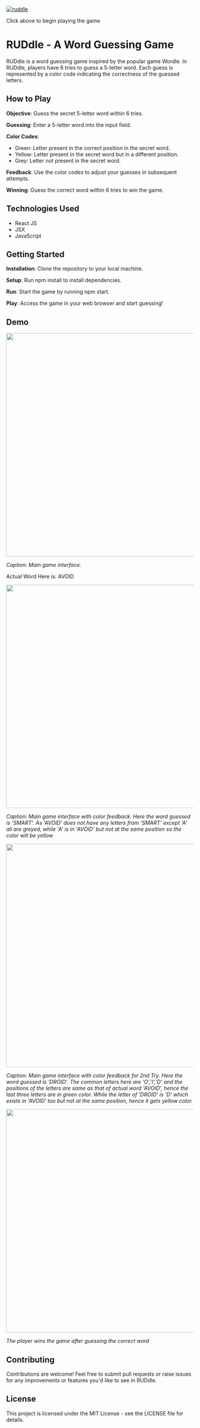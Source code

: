 [![ruddle](https://github.com/Rudviq/RUDdle_React/assets/60641746/8009e413-001b-4c6f-a77c-4f524a0b1e21)](https://ruddle.netlify.app/)

Click above to begin playing the game

# RUDdle - A Word Guessing Game
RUDdle is a word guessing game inspired by the popular game Wordle. In RUDdle, players have 6 tries to guess a 5-letter word. Each guess is represented by a color code indicating the correctness of the guessed letters.

## How to Play
**Objective**: Guess the secret 5-letter word within 6 tries.

**Guessing**: Enter a 5-letter word into the input field.

**Color Codes**:
- Green: Letter present in the correct position in the secret word.
- Yellow: Letter present in the secret word but in a different position.
- Grey: Letter not present in the secret word.

**Feedback**: Use the color codes to adjust your guesses in subsequent attempts.

**Winning**: Guess the correct word within 6 tries to win the game.

## Technologies Used
- React JS
- JSX
- JavaScript

## Getting Started
**Installation**: Clone the repository to your local machine.

**Setup**: Run npm install to install dependencies.

**Run**: Start the game by running npm start.

**Play**: Access the game in your web browser and start guessing!

## Demo

<img src="https://github.com/Rudviq/RUDdle_React/assets/60641746/7f9f8cb1-0323-469f-bf9e-c46a801e2544" style="width:600px;">


*Caption: Main game interface.*

Actual Word Here is: AVOID

<img src="https://github.com/Rudviq/RUDdle_React/assets/60641746/2853d65c-50eb-4d42-af40-9fe698114cd7" style="width:600px;">

*Caption: Main game interface with color feedback. Here the word guessed is 'SMART'. As 'AVOID' does not have any letters from 'SMART' except 'A' all are greyed, while 'A' is in 'AVOID' but not at the same position so the color will be yellow*

<img src="https://github.com/Rudviq/RUDdle_React/assets/60641746/c323a3d5-1369-4b2c-93c6-1cc6fab0c112" style="width:600px;">

*Caption: Main game interface with color feedback for 2nd Try. Here the word guessed is 'DROID'. The common letters here are 'O','I','D' and the positions of the letters are same as that of actual word 'AVOID', hence the last three letters are in green color. While the letter of 'DROID' is 'D' which exists in 'AVOID' too but not at the same position, hence it gets yellow color.*

<img src="https://github.com/Rudviq/RUDdle_React/assets/60641746/ed562b6d-5ba9-4b00-b3d9-6aa600b924ec" style="width:600px;">

*The player wins the game after guessing the correct word*

## Contributing
Contributions are welcome! Feel free to submit pull requests or raise issues for any improvements or features you'd like to see in RUDdle.

## License
This project is licensed under the MIT License - see the LICENSE file for details.

